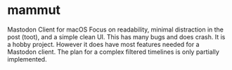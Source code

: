 # mammut
Mastodon Client for macOS
Focus on readability, minimal distraction in the post (toot), and a simple clean UI.
This has many bugs and does crash. It is a hobby project. However it does have most features
needed for a Mastodon client. The plan for a complex filtered timelines is only partially implemented.
